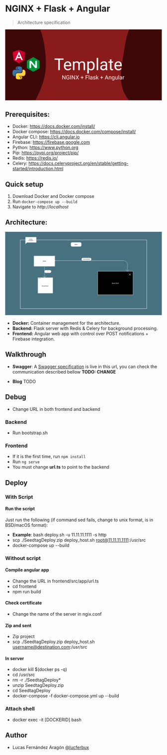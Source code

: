 # NGINX + Flask + Angular
> Architecture specification

![Header Image](meta/header.png)

## Prerequisites:

* Docker: https://docs.docker.com/install/
* Docker compose: https://docs.docker.com/compose/install/
* Angular CLI: https://cli.angular.io
* Firebase: https://firebase.google.com
* Python: https://www.python.org
* Pip: https://pypi.org/project/pip/
* Redis: https://redis.io/
* Celery: https://docs.celeryproject.org/en/stable/getting-started/introduction.html

## Quick setup
1. Download Docker and Docker compose
2. Run ```docker-compose up --build```
3. Navigate to *http://localhost*


## Architecture:

![Project Architecture](meta/architecture.png)

* **Docker:** Container management for the architecture.
* **Backend:** Flask server with Redis & Celery for background processing.
* **Frontend:** Angular web app with control over POST notifications + Firebase integration.

## Walkthrough

* **Swagger**: A [Swagger specification](https://app.swaggerhub.com/apis/lucferbux/yvh_api/1.0.0) is live in this url, you can check the communication described bellow  **TODO: CHANGE**

* **Blog** TODO

## Debug
* Change URL in both frontend and backend

### Backend
* Run bootstrap.sh

### Frontend
* If it is the first time, run ```npm install```
* Run ```ng serve```
* You must change **url.ts** to point to the backend


## Deploy

### With Script

#### Run the script
Just run the following (if command sed fails, change to unix format, is in BSD/macOS format):
* **Example**: bash deploy.sh -u 11.11.11.1111 -s http
* scp ./SeedtagDeploy.zip deploy_host.sh root@11.11.11.1111:/usr/src
* docker-compose up --build


### Without script

#### Compile angular app
* Change the URL in frontend/src/app/url.ts
* cd frontend
* npm run build

#### Check certificate
* Change the name of the server in ngix.conf

#### Zip and sent
* Zip project
* scp ./SeedtagDeploy.zip deploy_host.sh username@destination.com:/usr/src

#### In server 

* docker kill $(docker ps -q)
* cd /usr/src
* rm -r ./SeedtagDeploy*
* unzip SeedtagDeploy.zip
* cd SeedtagDeploy
* docker-compose -f docker-compose.yml up --build


### Attach shell
* docker exec -it [DOCKERID] bash


## Author

* Lucas Fernández Aragón [@lucferbux](https://twitter.com/lucferbux)
